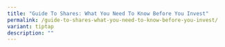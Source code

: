 ```yaml
---
title: "Guide To Shares: What You Need To Know Before You Invest"
permalink: /guide-to-shares-what-you-need-to-know-before-you-invest/
variant: tiptap
description: ""
---
```

